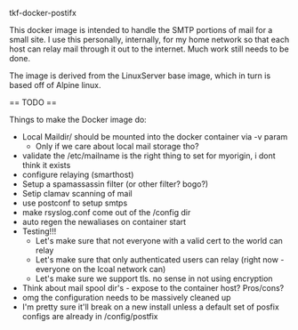 tkf-docker-postifx

This docker image is intended to handle the SMTP portions of mail for a small site. I use this personally, internally, for my home network so that each host can relay mail through it out to the internet. Much work still needs to be done.

The image is derived from the LinuxServer base image, which in turn is based off of Alpine linux.

== TODO ==

Things to make the Docker image do:

* Local Maildir/ should be mounted into the docker container via -v param
  * Only if we care about local mail storage tho?
* validate the /etc/mailname is the right thing to set for myorigin, i dont think it exists
* configure relaying (smarthost)
* Setup a spamassassin filter (or other filter? bogo?)
* Setip clamav scanning of mail
* use postconf to setup smtps
* make rsyslog.conf come out of the /config dir
* auto regen the newaliases on container start
* Testing!!!
  * Let's make sure that not everyone with a valid cert to the world can relay
  * Let's make sure that only authenticated users can relay (right now - everyone on the lcoal network can)
  * Let's make sure we support tls. no sense in not using encryption
* Think about mail spool dir's - expose to the container host? Pros/cons?
* omg the configuration needs to be massively cleaned up
* I'm pretty sure it'll break on a new install unless a default set of posfix configs are already in /config/postfix
